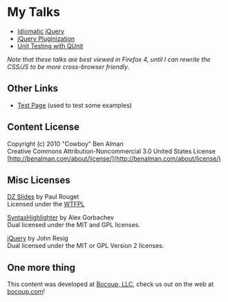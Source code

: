 # My Talks #

 * [Idiomatic jQuery](http://benalman.com/talks/idiomatic-jquery.html)
 * [jQuery Pluginization](http://benalman.com/talks/jquery-pluginization.html)
 * [Unit Testing with QUnit](http://benalman.com/talks/unit-testing-qunit.html)

_Note that these talks are best viewed in Firefox 4, until I can rewrite the CSS/JS to be more cross-browser friendly._

## Other Links ##

  * [Test Page](http://benalman.com/talks/test-page.html) (used to test some examples)


## Content License ##

Copyright (c) 2010 "Cowboy" Ben Alman  
Creative Commons Attribution-Noncommercial 3.0 United States License  
[http://benalman.com/about/license/](http://benalman.com/about/license/)


## Misc Licenses ##

[DZ Slides](http://paulrouget.com/dzslides/) by Paul Rouget  
Licensed under the [WTFPL](http://en.wikipedia.org/wiki/WTFPL)

[SyntaxHighlighter](http://alexgorbatchev.com/SyntaxHighlighter/) by Alex Gorbachev  
Dual licensed under the MIT and GPL licenses.

[jQuery](http://jquery.com/) by John Resig  
Dual licensed under the MIT or GPL Version 2 licenses.


## One more thing ###

This content was developed at [Bocoup, LLC](http://bocoup.com/), check us out on the web at [bocoup.com](http://bocoup.com/)!